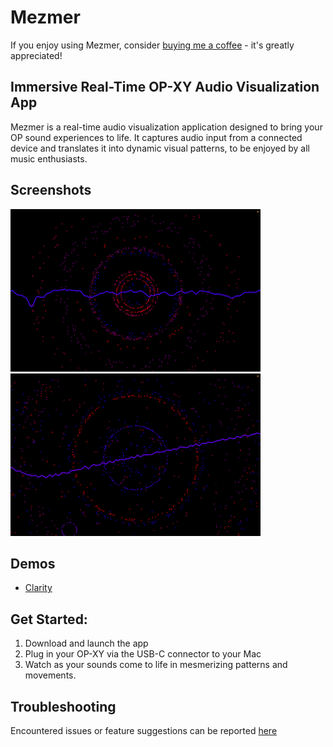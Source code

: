 # Mezmer

If you enjoy using Mezmer, consider [buying me a coffee](https://ko-fi.com/iad_draws) - it's greatly appreciated!

## Immersive Real-Time OP-XY Audio Visualization App

Mezmer is a real-time audio visualization application designed to bring your OP sound experiences to life. It captures audio input from a connected device and translates it into dynamic visual patterns, to be enjoyed by all music enthusiasts.

## Screenshots
![Image](/assets/images/sn1.png)
![Image](/assets/images/sn2.png)


## Demos
* [Clarity](https://www.youtube.com/watch?v=h8vn7rmbdxk)

## Get Started:
1. Download and launch the app
2. Plug in your OP-XY via the USB-C connector to your Mac
3. Watch as your sounds come to life in mesmerizing patterns and movements.

## Troubleshooting
Encountered issues or feature suggestions can be reported [here](https://github.com/idroz/mezmer-app/issues)
